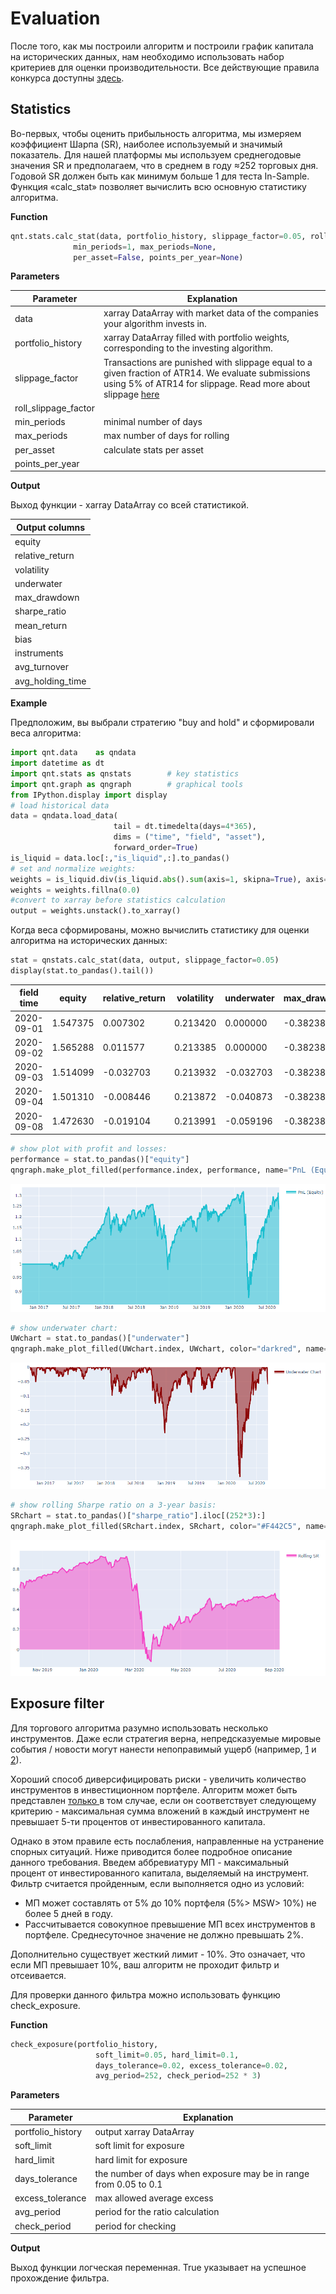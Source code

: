 # Evaluation

После того, как мы построили алгоритм и построили график капитала на исторических данных, нам необходимо использовать набор критериев для оценки производительности. Все действующие правила конкурса доступны [здесь](https://quantnet.ai/contest).

## Statistics

Во-первых, чтобы оценить прибыльность алгоритма, мы измеряем коэффициент Шарпа (SR), наиболее используемый и значимый показатель. Для нашей платформы мы используем среднегодовые значения SR и предполагаем, что в среднем в году  ≈252 торговых дня. Годовой SR должен быть как минимум больше 1 для теста In-Sample. Функция «calc_stat» позволяет вычислить всю основную статистику алгоритма.

**Function**
```python
qnt.stats.calc_stat(data, portfolio_history, slippage_factor=0.05, roll_slippage_factor=0.02,
              min_periods=1, max_periods=None,
              per_asset=False, points_per_year=None)
```

**Parameters**

|Parameter|Explanation|
|---|---|
|data|xarray DataArray with market data of the companies your algorithm invests in.|
|portfolio_history|xarray DataArray filled with portfolio weights, corresponding to the investing algorithm.|
|slippage_factor|Transactions are punished with slippage equal to a given fraction of ATR14. We evaluate submissions using 5% of ATR14 for slippage. Read more about slippage [here](https://quantnet.ai/documentation/ru/theoretical_basis.html#id5)|
|roll_slippage_factor| |
|min_periods|minimal number of days|
|max_periods|max number of days for rolling|
|per_asset|calculate stats per asset|
|points_per_year| |

**Output**

Выход функции - xarray DataArray со всей статистикой.

|Output columns|
|---|
|equity|
|relative_return|
|volatility|
|underwater|
|max_drawdown|
|sharpe_ratio|
|mean_return|
|bias|
|instruments|
|avg_turnover|
|avg_holding_time|

**Example**

Предположим, вы выбрали стратегию "buy and hold" и сформировали веса алгоритма:

```python
import qnt.data    as qndata
import datetime as dt
import qnt.stats as qnstats        # key statistics
import qnt.graph as qngraph        # graphical tools
from IPython.display import display
# load historical data
data = qndata.load_data(
                       tail = dt.timedelta(days=4*365),
                       dims = ("time", "field", "asset"),
                       forward_order=True)
is_liquid = data.loc[:,"is_liquid",:].to_pandas()
# set and normalize weights:
weights = is_liquid.div(is_liquid.abs().sum(axis=1, skipna=True), axis=0)
weights = weights.fillna(0.0)
#convert to xarray before statistics calculation
output = weights.unstack().to_xarray()
```

Когда веса сформированы, можно вычислить статистику для оценки алгоритма на исторических данных:

```python
stat = qnstats.calc_stat(data, output, slippage_factor=0.05)
display(stat.to_pandas().tail())
```

|field <br/> time|	equity|	relative_return|	volatility|	underwater|	max_drawdown|	sharpe_ratio|	mean_return|	bias|	instruments|	avg_turnover|	avg_holding_time|
|---|---|---|---|---|---|---|---|---|---|---|---|
|2020-09-01	|1.547375	|0.007302|	0.213420|	0.000000|	-0.382386|	0.549581|	0.117291|	1.0|	967.0|	0.026296|	83.810199|
|2020-09-02	|1.565288	|0.011577	|0.213385	|0.000000	|-0.382386	|0.564401	|0.120434	|1.0	|967.0	|0.026506	|85.397114|
|2020-09-03|	1.514099|	-0.032703|	0.213932|	-0.032703|	-0.382386|	0.518395|	0.110901|	1.0|	967.0|	0.026526|	85.397114|
|2020-09-04|	1.501310|	-0.008446|	0.213872|	-0.040873|	-0.382386|	0.506844|	0.108400|	1.0|	967.0|	0.026522|	85.397114|
|2020-09-08|	1.472630|	-0.019104|	0.213991|	-0.059196|	-0.382386|	0.480810|	0.102889|	1.0|	967.0|	0.026517|	165.190915|


```python
# show plot with profit and losses:
performance = stat.to_pandas()["equity"]
qngraph.make_plot_filled(performance.index, performance, name="PnL (Equity)", type="log")
```

![](pnl.PNG)

```python
# show underwater chart:
UWchart = stat.to_pandas()["underwater"]
qngraph.make_plot_filled(UWchart.index, UWchart, color="darkred", name="Underwater Chart", range_max=0)
```

![](underwater.PNG)

```python
# show rolling Sharpe ratio on a 3-year basis:
SRchart = stat.to_pandas()["sharpe_ratio"].iloc[(252*3):]
qngraph.make_plot_filled(SRchart.index, SRchart, color="#F442C5", name="Rolling SR")
```

![](rollingsharpe.PNG)

## Exposure filter

Для торгового алгоритма разумно использовать несколько инструментов. Даже если стратегия верна, непредсказуемые мировые события / новости могут нанести непоправимый ущерб (например, [1](https://www.ft.com/content/be040b3a-5c96-11ea-b0ab-339c2307bcd4) и [2](https://www.themoscowtimes.com/2020/03/06/russias-tinkoff-bank-shares-fall-as-founder-indicted-in-us-a69538)).

Хороший способ диверсифицировать риски - увеличить количество инструментов в инвестиционном портфеле. Алгоритм может быть представлен <ins> только </ins> в том случае, если он соответствует следующему критерию - максимальная сумма вложений в каждый инструмент не превышает 5-ти процентов от инвестированного капитала.

Однако в этом правиле есть послабления, направленные на устранение спорных ситуаций. Ниже приводится более подробное описание данного требования. Введем аббревиатуру МП - максимальный процент от инвестированного капитала, выделяемый на инструмент. Фильтр считается пройденным, если выполняется одно из условий:
- МП может составлять от 5% до 10% портфеля (5%> MSW> 10%) не более 5 дней в году.
- Рассчитывается совокупное превышение МП всех инструментов в портфеле. Среднесуточное значение не должно превышать 2%.

Дополнительно существует жесткий лимит - 10%. Это означает, что если МП превышает 10%, ваш алгоритм не проходит фильтр и отсеивается.

Для проверки данного фильтра можно использовать функцию check_exposure.

**Function**
```python
check_exposure(portfolio_history,
                   soft_limit=0.05, hard_limit=0.1,
                   days_tolerance=0.02, excess_tolerance=0.02,
                   avg_period=252, check_period=252 * 3)
```

**Parameters**

|Parameter|Explanation|
|---|---|
|portfolio_history|output xarray DataArray|
|soft_limit|soft limit for exposure|
|hard_limit|hard limit for exposure|
|days_tolerance|the number of days when exposure may be in range from 0.05 to 0.1|
|excess_tolerance|max allowed average excess|
|avg_period|period for the ratio calculation|
|check_period|period for checking|

**Output**

Выход функции логческая переменная. True указывает на успешное прохождение фильтра.

